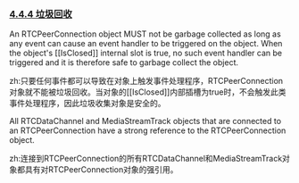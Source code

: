 ### [4.4.4 垃圾回收](http://w3c.github.io/webrtc-pc/#garbage-collection)

An RTCPeerConnection object MUST not be garbage collected as long as any event can cause an event handler to be triggered on the object. When the object's [[IsClosed]] internal slot is true, no such event handler can be triggered and it is therefore safe to garbage collect the object.

zh:只要任何事件都可以导致在对象上触发事件处理程序，RTCPeerConnection对象就不能被垃圾回收。当对象的[[IsClosed]]内部插槽为true时，不会触发此类事件处理程序，因此垃圾收集对象是安全的。

All RTCDataChannel and MediaStreamTrack objects that are connected to an RTCPeerConnection have a strong reference to the RTCPeerConnection object.

zh:连接到RTCPeerConnection的所有RTCDataChannel和MediaStreamTrack对象都具有对RTCPeerConnection对象的强引用。
